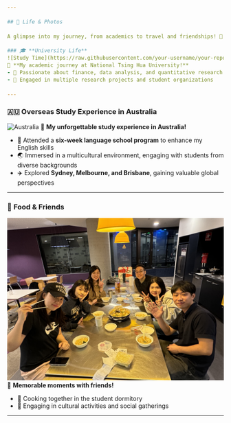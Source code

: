 ```yaml
---

## 📸 Life & Photos

A glimpse into my journey, from academics to travel and friendships! 🎉

### 🎓 **University Life**
![Study Time](https://raw.githubusercontent.com/your-username/your-repo/main/photos/study.jpg)
📌 **My academic journey at National Tsing Hua University!**  
- 📖 Passionate about finance, data analysis, and quantitative research  
- 🎯 Engaged in multiple research projects and student organizations  

---
```


### 🇦🇺 **Overseas Study Experience in Australia**
![Australia](https://raw.githubusercontent.com/your-username/your-repo/main/photos/australia.jpg)
📌 **My unforgettable study experience in Australia!**  
- 🏫 Attended a **six-week language school program** to enhance my English skills  
- 🌏 Immersed in a multicultural environment, engaging with students from diverse backgrounds  
- ✈️ Explored **Sydney, Melbourne, and Brisbane**, gaining valuable global perspectives  

---

### 🍜 **Food & Friends**
![Dinner](1C97DDC7-6DA8-42D0-A9FF-ED80C2DCCEA0.jpg)
📌 **Memorable moments with friends!**  
- 🥘 Cooking together in the student dormitory  
- 🎉 Engaging in cultural activities and social gatherings  

---

